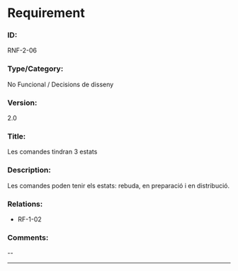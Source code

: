 # Requirement

### ID:
RNF-2-06

### Type/Category:
No Funcional / Decisions de disseny

### Version:
2.0

### Title:
Les comandes tindran 3 estats

### Description:
Les comandes poden tenir els estats: rebuda, en preparació i en distribució.

### Relations:
* RF-1-02

### Comments:
--

---